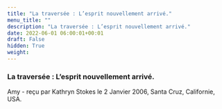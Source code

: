 ```yaml
---
title: "La traversée : L’esprit nouvellement arrivé."
menu_title: ""
description: "La traversée : L’esprit nouvellement arrivé."
date: 2022-06-01 06:00:01+00:01
draft: False
hidden: True
weight:
---
```

### La traversée : L’esprit nouvellement arrivé.

Amy - reçu par Kathryn Stokes le 2 Janvier 2006, Santa Cruz, Californie, USA.



